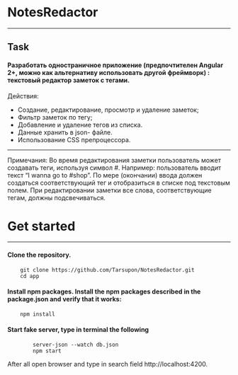 # NotesRedactor
___
## Task
#### Разработать одностраничное приложение (предпочтителен Angular 2+, можно как альтернативу использовать другой фреймворк) : текстовый редактор заметок с тегами.
Действия:
- Создание, редактирование, просмотр и удаление заметок;
- Фильтр заметок по тегу;
- Добавление и удаление тегов из списка.
- Данные хранить в json- файле.
- Использование CSS препроцессора.
___
Примечания:
Во время редактирования заметки пользователь может создавать теги, используя символ #.
Например: пользователь вводит текст “I wanna go to #shop”. По мере (окончании) ввода должен создаться соответствующий тег и отобразиться в списке под текстовым полем.
При редактировании заметки все слова, соответствующие тегам, должны подсвечиваться.

# Get started
___
#### Clone the repository.
		git clone https://github.com/Tarsupon/NotesRedactor.git
		cd app	
#### Install npm packages. Install the npm packages described in the package.json and verify that it works:	
		npm install
#### Start fake server, type in terminal the following
    		server-json --watch db.json
    		npm start
		    
After all open browser and type in search field http://localhost:4200.
